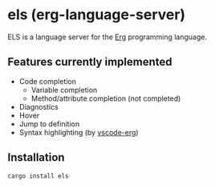 # els (erg-language-server)

ELS is a language server for the [Erg](https://github.com/erg-lang/erg) programming language.

## Features currently implemented

- Code completion
  - Variable completion
  - Method/attribute completion (not completed)
- Diagnostics
- Hover
- Jump to definition
- Syntax highlighting (by [vscode-erg](https://github.com/erg-lang/vscode-erg))

## Installation

```console
cargo install els
```
